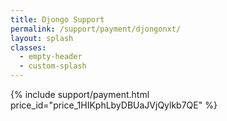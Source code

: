 ```yaml
---
title: Djongo Support
permalink: /support/payment/djongonxt/ 
layout: splash
classes:
  - empty-header
  - custom-splash
---
```


{% include support/payment.html price_id="price_1HIKphLbyDBUaJVjQylkb7QE" %}
